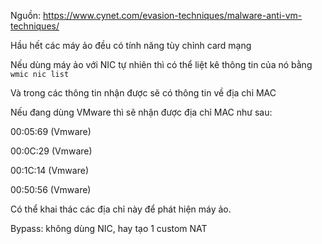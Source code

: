 Nguồn: https://www.cynet.com/evasion-techniques/malware-anti-vm-techniques/

Hầu hết các máy ảo đều có tính năng tùy chỉnh card mạng

Nếu dùng máy ảo với NIC tự nhiên thì có thể liệt kê thông tin của nó bằng ```wmic nic list```

Và trong các thông tin nhận được sẽ có thông tin về địa chỉ MAC

Nếu đang dùng VMware thì sẽ nhận được địa chỉ MAC như sau:

00:05:69 (Vmware)

00:0C:29 (Vmware)

00:1C:14 (Vmware)

00:50:56 (Vmware)

Có thể khai thác các địa chỉ này để phát hiện máy ảo.

Bypass: không dùng NIC, hay tạo 1 custom NAT
